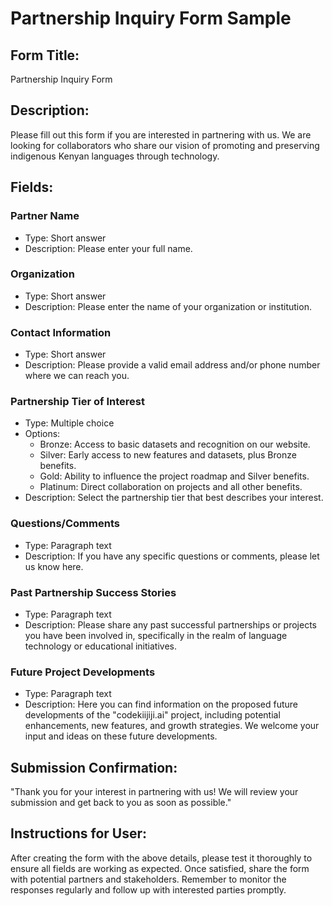 # Partnership Inquiry Form Sample

## Form Title:
Partnership Inquiry Form

## Description:
Please fill out this form if you are interested in partnering with us. We are looking for collaborators who share our vision of promoting and preserving indigenous Kenyan languages through technology.

## Fields:

### Partner Name
- Type: Short answer
- Description: Please enter your full name.

### Organization
- Type: Short answer
- Description: Please enter the name of your organization or institution.

### Contact Information
- Type: Short answer
- Description: Please provide a valid email address and/or phone number where we can reach you.

### Partnership Tier of Interest
- Type: Multiple choice
- Options:
  - Bronze: Access to basic datasets and recognition on our website.
  - Silver: Early access to new features and datasets, plus Bronze benefits.
  - Gold: Ability to influence the project roadmap and Silver benefits.
  - Platinum: Direct collaboration on projects and all other benefits.
- Description: Select the partnership tier that best describes your interest.

### Questions/Comments
- Type: Paragraph text
- Description: If you have any specific questions or comments, please let us know here.

### Past Partnership Success Stories
- Type: Paragraph text
- Description: Please share any past successful partnerships or projects you have been involved in, specifically in the realm of language technology or educational initiatives.

### Future Project Developments
- Type: Paragraph text
- Description: Here you can find information on the proposed future developments of the "codekiijiji.ai" project, including potential enhancements, new features, and growth strategies. We welcome your input and ideas on these future developments.

## Submission Confirmation:
"Thank you for your interest in partnering with us! We will review your submission and get back to you as soon as possible."

## Instructions for User:
After creating the form with the above details, please test it thoroughly to ensure all fields are working as expected. Once satisfied, share the form with potential partners and stakeholders. Remember to monitor the responses regularly and follow up with interested parties promptly.
